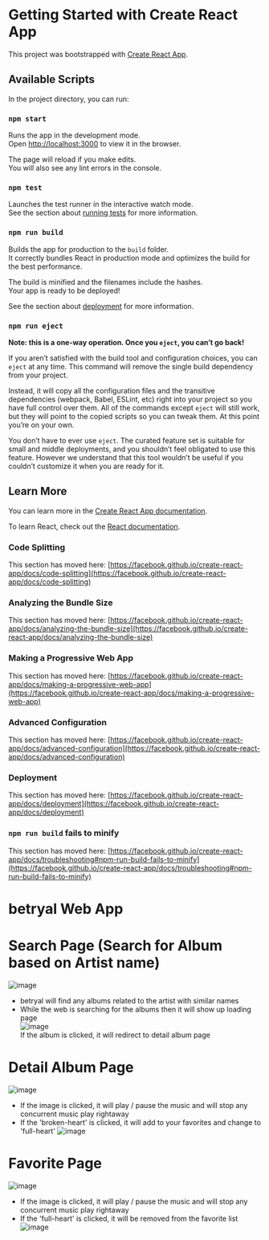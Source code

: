 # Getting Started with Create React App

This project was bootstrapped with [Create React App](https://github.com/facebook/create-react-app).

## Available Scripts

In the project directory, you can run:

### `npm start`

Runs the app in the development mode.\
Open [http://localhost:3000](http://localhost:3000) to view it in the browser.

The page will reload if you make edits.\
You will also see any lint errors in the console.

### `npm test`

Launches the test runner in the interactive watch mode.\
See the section about [running tests](https://facebook.github.io/create-react-app/docs/running-tests) for more information.

### `npm run build`

Builds the app for production to the `build` folder.\
It correctly bundles React in production mode and optimizes the build for the best performance.

The build is minified and the filenames include the hashes.\
Your app is ready to be deployed!

See the section about [deployment](https://facebook.github.io/create-react-app/docs/deployment) for more information.

### `npm run eject`

**Note: this is a one-way operation. Once you `eject`, you can’t go back!**

If you aren’t satisfied with the build tool and configuration choices, you can `eject` at any time. This command will remove the single build dependency from your project.

Instead, it will copy all the configuration files and the transitive dependencies (webpack, Babel, ESLint, etc) right into your project so you have full control over them. All of the commands except `eject` will still work, but they will point to the copied scripts so you can tweak them. At this point you’re on your own.

You don’t have to ever use `eject`. The curated feature set is suitable for small and middle deployments, and you shouldn’t feel obligated to use this feature. However we understand that this tool wouldn’t be useful if you couldn’t customize it when you are ready for it.

## Learn More

You can learn more in the [Create React App documentation](https://facebook.github.io/create-react-app/docs/getting-started).

To learn React, check out the [React documentation](https://reactjs.org/).

### Code Splitting

This section has moved here: [https://facebook.github.io/create-react-app/docs/code-splitting](https://facebook.github.io/create-react-app/docs/code-splitting)

### Analyzing the Bundle Size

This section has moved here: [https://facebook.github.io/create-react-app/docs/analyzing-the-bundle-size](https://facebook.github.io/create-react-app/docs/analyzing-the-bundle-size)

### Making a Progressive Web App

This section has moved here: [https://facebook.github.io/create-react-app/docs/making-a-progressive-web-app](https://facebook.github.io/create-react-app/docs/making-a-progressive-web-app)

### Advanced Configuration

This section has moved here: [https://facebook.github.io/create-react-app/docs/advanced-configuration](https://facebook.github.io/create-react-app/docs/advanced-configuration)

### Deployment

This section has moved here: [https://facebook.github.io/create-react-app/docs/deployment](https://facebook.github.io/create-react-app/docs/deployment)

### `npm run build` fails to minify

This section has moved here: [https://facebook.github.io/create-react-app/docs/troubleshooting#npm-run-build-fails-to-minify](https://facebook.github.io/create-react-app/docs/troubleshooting#npm-run-build-fails-to-minify)

# betryal Web App
# Search Page (Search for Album based on Artist name)
![image](https://user-images.githubusercontent.com/69143322/126628828-6564f0fb-f112-4a2b-b5d9-f142c0d4e7a3.png)
- betryal will find any albums related to the artist with similar names
- While the web is searching for the albums then it will show up loading page <br>
![image](https://user-images.githubusercontent.com/69143322/126629222-231ed159-a614-4260-9b1f-8def421c0f1b.png)
<br>If the album is clicked, it will redirect to detail album page

# Detail Album Page
![image](https://user-images.githubusercontent.com/69143322/126629399-88afd254-0eef-4106-ab31-1fd9a06ce2c6.png)
- If the image is clicked, it will play / pause the music and will stop any concurrent music play rightaway
- If the 'broken-heart' is clicked, it will add to your favorites and change to 'full-heart'
![image](https://user-images.githubusercontent.com/69143322/126630970-f9720f99-69a8-489e-8545-c73b36bfc7d4.png)

# Favorite Page
![image](https://user-images.githubusercontent.com/69143322/126631001-dc89d6fd-67ae-4fff-a3a9-0da8aad867d5.png)
- If the image is clicked, it will play / pause the music and will stop any concurrent music play rightaway
- If the 'full-heart' is clicked, it will be removed from the favorite list <br>
![image](https://user-images.githubusercontent.com/69143322/126631092-704f055b-a692-4790-9902-fed9e5e0a368.png)
